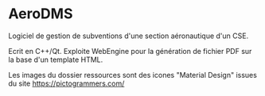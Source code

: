# AeroDMS

Logiciel de gestion de subventions d'une section aéronautique d'un CSE.

Ecrit en C++/Qt. Exploite WebEngine pour la génération de fichier PDF sur la base d'un template HTML.

Les images du dossier ressources sont des icones "Material Design" issues du site https://pictogrammers.com/